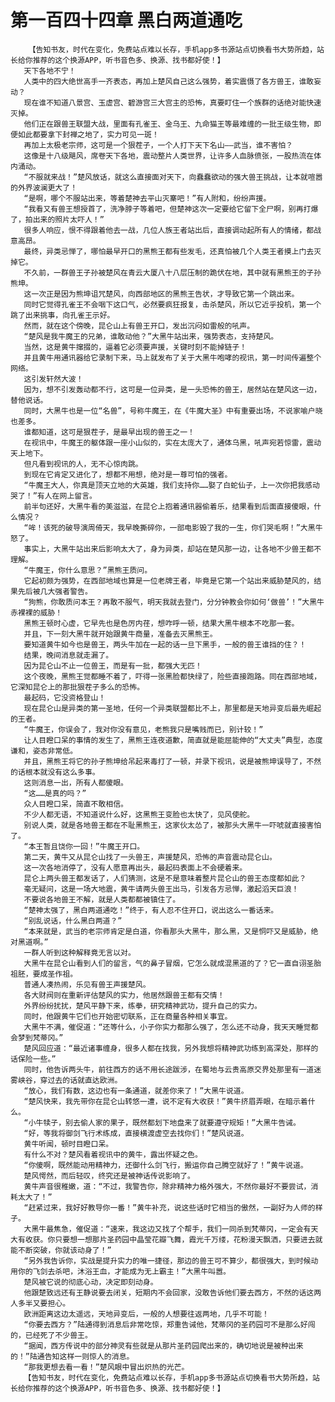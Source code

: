 # 第一百四十四章 黑白两道通吃
        【告知书友，时代在变化，免费站点难以长存，手机app多书源站点切换看书大势所趋，站长给你推荐的这个换源APP，听书音色多、换源、找书都好使！】
       天下各地不宁！
       人类中的四大绝世高手一齐表态，再加上楚风自己这么强势，着实震慑了各方兽王，谁敢妄动？
       现在谁不知道八景宫、玉虚宫、碧游宫三大宫主的恐怖，真要盯住一个族群的话绝对能快速灭掉。
       他们正在跟兽王联盟大战，里面有孔雀王、金乌王、九命猫王等最难缠的一批王级生物，即便如此都要拿下封禅之地了，实力可见一斑！
       再加上太极老宗师，这可是一个狠茬子，一个人打下天下名山——武当，谁不害怕？
       这像是十八级飓风，席卷天下各地，震动整片人类世界，让许多人血脉偾张，一股热流在体内涌动。
       “不服就来战！”楚风放话，就这么直接面对天下，向蠢蠢欲动的强大兽王挑战，让本就喧嚣的外界波澜更大了！
       “是啊，哪个不服站出来，等着楚神去平山灭寨吧！”有人附和，纷纷声援。
       “我看又有兽王想授首了，洗净脖子等着吧，但楚神这次一定要给它留下全尸啊，别再打爆了，拍出来的照片太吓人！”
       很多人响应，恨不得跟着他去一战，几位人族王者站出后，直接调动起所有人的情绪，都战意高昂。
       最终，异类忌惮了，哪怕最早开口的黑熊王都有些发毛，还真怕被几个人类王者摸上门去灭掉它。
       不久前，一群兽王子孙被楚风在青云大厦八十八层压制的跪伏在地，其中就有黑熊王的子孙熊坤。
       这一次正是因为熊坤诅咒楚风，向西部地区的黑熊王告状，才导致它第一个跳出来。
       同时它觉得孔雀王不会咽下这口气，必然要疯狂报复，击杀楚风，所以它近乎投机，第一个跳了出来挑事，向孔雀王示好。
       然而，就在这个傍晚，昆仑山上有兽王开口，发出沉闷如雷般的吼声。
       “楚风是我牛魔王的兄弟，谁敢动他？”大黑牛站出来，强势表态，支持楚风。
       当然，这是黄牛撺掇的，逼着它必须要声援，关键时刻不能掉链子！
       并且黄牛用通讯器给它录制下来，马上就发布了关于大黑牛咆哮的视讯，第一时间传遍整个网络。
       这引发轩然大波！
       因为，想不引发轰动都不行，这可是一位异类，是一头恐怖的兽王，居然站在楚风这一边，替他说话。
       同时，大黑牛也是一位“名兽”，号称牛魔王，在《牛魔大圣》中有重要出场，不说家喻户晓也差多。
       谁都知道，这可是狠茬子，是最早出现的兽王之一！
       在视讯中，牛魔王的躯体跟一座小山似的，实在太庞大了，通体乌黑，吼声宛若惊雷，震动天上地下。
       但凡看到视讯的人，无不心惊肉跳。
       到现在它肯定又进化了，想都不用想，绝对是一尊可怕的强者。
       “牛魔王大人，你真是顶天立地的大英雄，我们支持你……娶了白蛇仙子，上一次你把我感动哭了！”有人在网上留言。
       前半句还好，大黑牛看的美滋滋，在昆仑上抱着通讯器偷着乐，结果看到后面直接傻眼，什么情况？
       “哞！该死的破导演周倚天，我早晚撕碎你，一部电影毁了我的一生，你们哭毛啊！”大黑牛怒了。
       事实上，大黑牛站出来后影响太大了，身为异类，却站在楚风那一边，让各地不少兽王都不理解。
       “牛魔王，你什么意思？”黑熊王质问。
       它起初颇为强势，在西部地域也算是一位老牌王者，毕竟是它第一个站出来威胁楚风的，结果先后被几大强者警告。
       “狗熊，你敢质问本王？再敢不服气，明天我就去登门，分分钟教会你如何‘做兽’！”大黑牛赤裸裸的威胁！
       黑熊王顿时心虚，它早先也是色厉内荏，想咋呼一顿，结果大黑牛根本不吃那一套。
       并且，下一刻大黑牛就开始跟黄牛商量，准备去灭黑熊王。
       要知道黄牛如今也是兽王，两头牛加在一起的话一旦下黑手，一般的兽王谁挡的住？！
       结果，晚间消息就走漏了。
       因为昆仑山不止一位兽王，而是有一批，都强大无匹！
       这个夜晚，黑熊王觉都睡不着了，吓得一张黑脸都快绿了，险些直接跑路。同在西部地域，它深知昆仑上的那批狠茬子多么的恐怖。
       最起码，它没资格登山！
       现在昆仑山是异类的第一圣地，任何一个异类联盟都比不上，那里都是天地异变后最先崛起的王者。
       “牛魔王，你误会了，我对你没有意见，老熊我只是嘴贱而已，别计较！”
       让人目瞪口呆的事情的发生了，黑熊王连夜道歉，简直就是能屈能伸的“大丈夫”典型，态度谦和，姿态非常低。
       并且，黑熊王将它的孙子熊坤给吊起来毒打了一顿，并录下视讯，说是被熊坤误导了，不然的话根本就没有这么多事。
       这则消息一出，所有人都傻眼。
       “这……是真的吗？”
       众人目瞪口呆，简直不敢相信。
       不少人都无语，不知道说什么好，这黑熊王变脸也太快了，见风使舵。
       别说人类，就是各地兽王都在不耻黑熊王，这家伙太怂了，被那头大黑牛一吓唬就直接害怕了。
       “本王暂且饶你一回！”牛魔王开口。
       第二天，黄牛又从昆仑山找了一头兽王，声援楚风，恐怖的声音震动昆仑山。
       这一次各地消停了，没有人愿意再出头，最起码表面上不会硬着来。
       昆仑上两头兽王都发话了，人们猜测，这是不是意味着整片昆仑山的兽王态度都如此？
       毫无疑问，这是一场大地震，黄牛请两头兽王出马，引发各方忌惮，激起滔天巨浪！
       不要说各地兽王不解，就是人类都都被镇住了。
       “楚神太强了，黑白两道通吃！”终于，有人忍不住开口，说出这么一番话来。
       “别乱说话，什么黑白两道？”
       “本来就是，武当的老宗师肯定是白道，你看那头大黑牛，那么黑，又是恫吓又是威胁，绝对黑道啊。”
       一群人听到这种解释竟无言以对。
       大黑牛在昆仑山看到人们的留言，气的鼻子冒烟，它怎么就成混黑道的了？它一直自诩圣胎祖胚，要成圣作祖。
       普通人凑热闹，乐见有兽王声援楚风。
       各大财阀则在重新评估楚风的实力，他居然跟兽王都有交情！
       外界纷纷扰扰，楚风平静下来，练拳，研究精神武功，提升自己的实力。
       同时，他跟黄牛它们也开始密切联系，正在商量各种相关事宜。
       大黑牛不满，催促道：“还等什么，小子你实力都那么强了，怎么还不动身，我天天睡觉都会梦到梵蒂冈。”
       楚风回应道：“最近诸事缠身，很多人都在找我，另外我想将精神武功练到高深处，那样的话保险一些。”
       同时，他告诉两头牛，前往西方的话不用长途跋涉，在蜀地与云贵高原交界处那里有一道迷雾峡谷，穿过去的话就直达欧洲。
       “放心，我们有数，这边也有一条通道，就差你来了！”大黑牛说道。
       “楚风快来，我先带你在昆仑山转悠一遭，说不定有大收获！”黄牛挤眉弄眼，在暗示着什么。
       “小牛犊子，别去偷人家的果子，既然都划下地盘来了就要遵守规矩！”大黑牛告诫。
       “好，等我将御剑飞行术练成，直接横渡虚空去找你们！”楚风说道。
       黄牛听闻，顿时目瞪口呆。
       有什么不对？楚风看着视讯中的黄牛，露出怀疑之色。
       “你傻啊，既然能动用精神力，还御什么剑飞行，搬运你自己腾空就好了！”黄牛说道。
       楚风愕然，而后轻叹，终究还是被神话传说影响了。
       黄牛声音很稚嫩，道：“不过，我警告你，除非精神力格外强大，不然你最好不要尝试，消耗太大了！”
       “赶紧过来，我好好教导你一番！”黄牛补充，说这些话时它相当的傲然，一副好为人师的样子。
       大黑牛最焦急，催促道：“速来，我这边又找了个帮手，我们一同杀到梵蒂冈，一定会有天大有收获。你只要想一想那片圣药园中晶莹花瓣飞舞，霞光千万缕，花粉漫天飘洒，只要进去就能不断突破，你就该动身了！”
       “另外我告诉你，实战是提升实力的唯一捷径，那边的兽王可不算少，都很强大，到时候动用你的飞剑去杀吧，沐浴王血，才能成为无上霸主！”大黑牛叫嚣。
       楚风被它说的彻底心动，决定即刻动身。
       他跟楚致远还有王静说要去闭关，短期内不会回家，没敢告诉他们要去西方，不然的话这两人多半又要担心。
       欧洲距离这边太遥远，天地异变后，一般的人想要往返两地，几乎不可能！
       “你要去西方？”陆通得到消息后非常吃惊，郑重告诫他，梵蒂冈的圣药园可不是那么好闯的，已经死了不少兽王。
       “据闻，西方传说中的部分神灵有些就是从那片圣药园爬出来的，确切地说是被种出来的！”陆通告知这样一则惊人的消息。
       “那我更想去看一看！”楚风眼中冒出炽热的光芒。
       【告知书友，时代在变化，免费站点难以长存，手机app多书源站点切换看书大势所趋，站长给你推荐的这个换源APP，听书音色多、换源、找书都好使！】